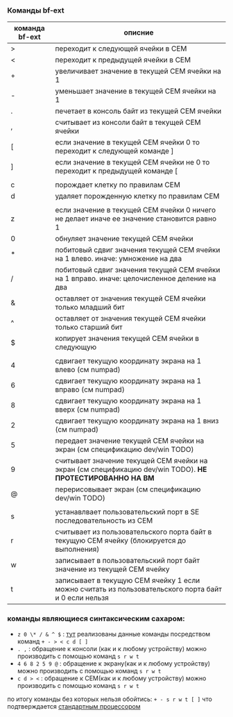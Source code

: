 
### Команды bf-ext
| команда bf-ext | описние |
|--|--|
| > | переходит к следующей ячейки в CEM |
| < | переходит к предыдущей ячейки в CEM |
| + | увеличивает значение в текущей CEM ячейки на 1  |
| - | уменьшает значение в текущей CEM ячейки на 1 |
| . | печетает в консоль байт из текущей CEM ячейки |
| , | считывает из консоли байт в текущей CEM ячейки |
| \[ | если значение в текущей CEM ячейки 0 то переходит к следующей команде \] |
| \] | если значение в текущей CEM ячейки не 0 то переходит к предыдущей команде \[ |
| | |
| c | порождает клетку по правилам CEM |
| d | удаляет порожденную клетку по правилам CEM |
| | |
| z | если значение в текущей CEM ячейки 0 ничего не делает иначе ее значение становится равно 1  |
| 0 | обнуляет значение текущей CEM ячейки |
| \* | побитовый сдвиг значения текущей CEM ячейки на 1 влево. иначе: умножение на два |
| / | побитовый сдвиг значения текущей CEM ячейки на 1 вправо. иначе: целочисленное деление на два |
| & | оставляет от значения текущей CEM ячейки только младший бит |
| ^ | оставляет от значения текущей CEM ячейки только старший бит |
| $ | копирует значения текущей CEM ячейки в следующую |
| | |
| 4 | сдвигает текущую координату экрана на 1 влево (см numpad) |
| 6 | сдвигает текущую координату экрана на 1 вправо (см numpad) |
| 8 | сдвигает текущую координату экрана на 1 вверх (см numpad) |
| 2 | сдвигает текущую координату экрана на 1 вниз (см numpad) |
| 5 | передает значение текущей CEM ячейки на экран (см спецификацию dev/win TODO) |
| 9 | считывает значение текущей CEM ячейки на экран (см спецификацию dev/win TODO). **НЕ ПРОТЕСТИРОВАННО НА ВМ** |
| @ | перерисовывает экран (см спецификацию dev/win TODO) |
| | |
| s | устанавлвает пользовательский порт в SE последовательность из CEM |
| r | считывает из пользовательского порта байт в текущую CEM ячейку (блокируется до выполнения) |
| w | записывает в пользовательский порт байт значение из текущей CEM ячейку |
| t | записывает в текущую CEM ячейку 1 если можно считать из пользовательского порта байт и 0 если нельзя |

### команды являющиеся синтаксическим сахаром:
+ `z 0 \* / & ^ $` : [тут](https://github.com/Nikita-str/brainfuck-ext--cell-gen-and-devs/tree/master/examples/proof_of_sugarity_some_cmds) реализованы данные команды посредством команд `+ - > < c d [ ]` 
+ `. ,` : обращение к консоли (как и к любому устройству) можно производить с помощью команд `s r w t`
+ `4 6 8 2 5 9 @` : обращение к экрану(как и к любому устройству) можно производить с помощью команд `s r w t`
+ `c d > <` : обращение к CEM(как и к любому устройству) можно производить с помощью команд `s r w t`

по итогу команды без которых нельзя обойтись: `+ - s r w t [ ]` что подтверждается [стандартным процессором](cpu_std_ru.md)

